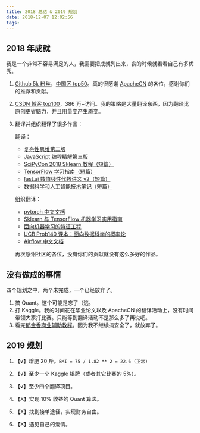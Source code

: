 ```yaml
---
title: 2018 总结 & 2019 规划
date: 2018-12-07 12:02:56
tags:
---
```


## 2018 年成就

我是一个非常不容易满足的人，我需要把成就列出来，丧的时候就看看自己有多优秀。

1.  [Github 5k 粉丝](https://github.com/wizardforcel)，[中国区 top50](http://githubrank.com/)。真的很感谢 [ApacheCN](https://apachecn.org) 的各位，感谢你们的推荐和贡献。
    
2.  [CSDN 博客 top100](https://blog.csdn.net/wizardforcel)，386 万+访问。我的策略是大量翻译东西，因为翻译比原创更省脑力，并且用量变产生质变。
    
3.  翻译并组织翻译了很多作品：
    
    翻译：
    
    +   [复杂性思维第二版](https://github.com/wizardforcel/think-comp-2e-zh)
    +   [JavaScript 编程精解第三版](https://github.com/wizardforcel/eloquent-js-3e-zh)
    +   [SciPyCon 2018 Sklearn 教程（短篇）](https://github.com/apachecn/scipycon-2018-sklearn-tut-zh)
    +   [TensorFlow 学习指南（短篇）](https://github.com/apachecn/learning-tf-zh)
    +   [fast.ai 数值线性代数讲义 v2（短篇）](https://github.com/apachecn/fastai-num-linalg-v2-zh)
    +   [数据科学和人工智能技术笔记（短篇）](https://github.com/apachecn/ds-ai-tech-notes)
    
    组织翻译：
    
    +   [pytorch 中文文档](https://github.com/apachecn/pytorch-doc-zh)
    +   [Sklearn 与 TensorFlow 机器学习实用指南](https://github.com/apachecn/hands_on_Ml_with_Sklearn_and_TF)
    +   [面向机器学习的特征工程](https://github.com/apachecn/feature-engineering-for-ml-zh)
    +   [UCB Prob140 课本：面向数据科学的概率论](https://github.com/apachecn/prob140-textbook-zh)
    +   [Airflow 中文文档](https://github.com/apachecn/airflow-doc-zh)

    再次感谢社区的各位，没有你们的贡献就没有这么多好的作品。

## 没有做成的事情

四个规划之中，两个未完成，一个已经放弃了。

1.  搞 Quant。这个可能是忘了（逃。
2.  打 Kaggle。我的时间花在毕业论文以及 ApacheCN 的翻译活动上，没有时间带领大家打比赛。只能等到翻译活动不是那么多了再说吧。
3.  看完[郁金香商业辅助教程](https://www.52pojie.cn/thread-526618-1-1.html)。因为我不继续搞安全了，就放弃了。

## 2019 规划

1.  【√】增肥 20 斤。`BMI = 75 / 1.82 ** 2 = 22.6 (正常)`

2.  【√】至少一个 Kaggle 银牌（或者其它比赛的 5%）。

3.  【√】至少四个翻译项目。

4.  【X】实现 10% 收益的 Quant 算法。

5.  【X】找到接单途径，实现财务自由。

6.  【X】遇见自己的爱情。
